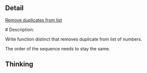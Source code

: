 ## Detail

[Remove duplicates from list](https://www.codewars.com/kata/57a5b0dfcf1fa526bb000118/solutions/haskell)

\# Description:

Write function distinct that removes duplicate from list of numbers.

The order of the sequence needs to stay the same.

## Thinking

